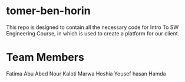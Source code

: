 # tomer-ben-horin
This repo is designed to contain all the necessary code for Intro To SW Engineering Course, in which is used to create a platform for our client.
# Team Members
Fatima Abu Abed
Nour Kaloti
Marwa Hoshia
Yousef hasan Hamda
